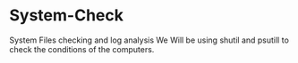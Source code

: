 # System-Check
System Files checking and log analysis
We Will be using shutil and psutill to check the conditions of the computers.
